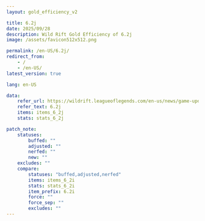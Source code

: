 ```yaml
---
layout: gold_efficiency_v2

title: 6.2j
date: 2025/09/28
description: Wild Rift Gold Efficiency of 6.2j
image: /assets/favicon512x512.png

permalink: /en-US/6.2j/
redirect_from:
    - /
    - /en-US/
latest_version: true

lang: en-US

data:
    refer_url: https://wildrift.leagueoflegends.com/en-us/news/game-updates/wild-rift-patch-notes-6-2j/
    refer_text: 6.2j
    items: items_6_2j
    stats: stats_6_2j

patch_note:
    statuses:
        buffed: ""
        adjusted: ""
        nerfed: ""
        new: ""
    excludes: ""
    compare:
        statuses: "buffed,adjusted,nerfed"
        items: items_6_2i
        stats: stats_6_2i
        item_prefix: 6.2i
        force: ""
        force_sep: ""
        excludes: ""
---
```

